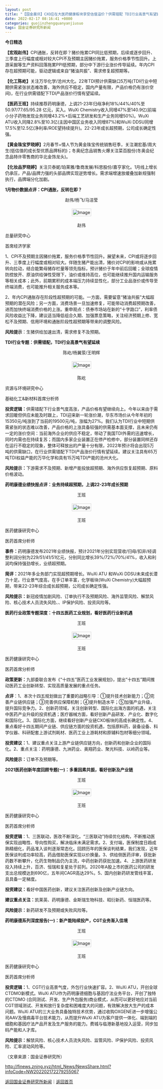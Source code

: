 ```yaml
---
layout: post
title: "【国金晨讯】CXO应在大医药健康板块享受估值溢价？供需错配 TDI行业高景气有望延续"
date: 2022-02-17 08:16:41 +0800
categories: guojinzhengquanyanjiusuo
tags: 国金证券研究所新闻
---
```

<p><strong>今日精选</strong></p>
 <p><strong>【宏观赵伟】</strong>CPI通胀，反转在即？猪价拖累CPI同比低预期，后续或逐步回升、三季度上行幅度或相对较大CPI不及预期主因猪价拖累，服务价格季节性回升。上游采掘等生产资料回落拖累PPI低预期，部分中下游行业涨价传导延续。年内CPI存在超预期可能，驱动逻辑或来自“猪油共振”、需求修复超预期等。</p>
 <p><strong>【化工陈屹】</strong>关注万华化学/沧州大化。22年TDI预计供需缺口5万吨(TDI行业中短期供需紧张状态难改善，海外供应不稳定，国内产量有限，产品价格仍有涨价空间)，在行业供需错配下TDI产品涨价行情有望延续。</p>
 <p><strong>【医药王班】</strong>持续推荐药明康德，上调21-23年归母净利18%/44%/40%至50.97/77.65/95.28 亿元，买入。WuXi Chemistry收入同增47%至140.9亿(前端小分子药物发现业务同增43.2%+后端工艺研发和生产业务同增50%)。WuXi ATU收入同降2.8%至10.3亿(主因中国区业务收入同增87%)和WuXi DDSU同增17.5%至12.5亿(净利率/ROE望持续提升)。22-23年成长超预期，公司成长确定性强。</p>
 <p><strong>【黄金珠宝罗晓婷】</strong>2月春节+情人节为黄金珠宝传统销售旺季，关注潮宏基/周大生(低估值的成长型优质品牌标的)；冬奥纪念品销售火爆关注菜百股份(冬奥会纪念品特许零售商的华北金饰龙头)。</p>
 <p><strong>【化妆品罗晓婷】</strong>关注贝泰妮/珀莱雅/鲁商发展/科思股份/嘉亨家化。1月线上增长仍承压，产品/品牌力强的头部品牌实现逆势增长。需求端增速放缓叠加新规强制执行，品牌端分化加剧。</p>
 <p><strong>1月物价数据点评：CPI通胀，反转在即？</strong></p>
 <p align="center">赵伟/杨飞/马洁莹</p><center><img src="https://dfscdn.dfcfw.com/download/D24703433212677047315_w204h204.jpg" alt="Image" style="border:#d1d1d1 1px solid;padding:3px;margin:5px 0;" /></center><p align="center">赵伟</p><p>总量研究中心</p>
 <p>首席经济学家</p>
 <p>1、CPI不及预期主因猪价拖累，服务价格季节性回升。展望未来，CPI或将逐步回升、三季度上行幅度或相对较大。伴随生猪产能出清，猪价对CPI的影响或从拖累转向拉动，结合能繁母猪存栏量等领先指标，预计猪价于年中前后回暖；全球疫情防控放开、原油供给弹性受限下，油价或维持高位，也可能继续推升国内运输服务等相关成本；此外，前期累积的成本端压力持续显性化，部分工业品涨价或传导至终端消费，也可能推升相关服务成本等。</p>
 <p>2、年内CPI通胀存在阶段性超预期的可能。一方面，需要留意“猪油共振”大幅超预期的潜在风险；另一方面，消费场景一旦加速修复，可能带动消费超预期改善，进而加快终端消费价格的上涨。重申观点：债券市场站在新的“十字路口”，利率债风险收益比下降，建议适当降低组合久期、加强票息策略，关注经济预期上修、宽松不及预期、信用环境和通胀阶段性超预期等带来的调整风险。</p>
 <p><strong>风险提示</strong>：生猪供给加速出清，需求修复不及预期。</p>
 <p><strong>TDI行业专题：供需错配，TDI行业高景气有望延续</strong></p>
 <p align="center">陈屹/杨翼荥/王明辉</p><center><img src="https://dfscdn.dfcfw.com/download/D24683486455542833305_w288h288.jpg" alt="Image" style="border:#d1d1d1 1px solid;padding:3px;margin:5px 0;" /></center><p align="center">陈屹</p><p>资源与环境研究中心</p>
 <p>基础化工&新材料首席分析师</p>
 <p><strong>投资逻辑：</strong>供需错配下行业景气度高涨，产品价格有望继续向上。今年以来由于需求回暖但供应未能及时跟上，TDI迎来新一轮涨价潮，华东市场价从今年年初的15350元/吨涨到了当前的19500元/吨，涨幅为27%。我们认为TDI行业中短期供需紧张的状态难以改善，产品价格的上涨具备较强的供需基本面支撑，且未来仍有一定的涨价空间：当前海外企业的供应不稳定，带动了我国TDI外需的迅速增长，同时内需也在持续复苏；而国内多家企业装置正在停产检修中，部分装置同样还存在运行不稳定的现象，整体可释放出的产量十分有限，2022年预计将会出现5万吨的供需缺口，在行业供需错配下TDI产品涨价行情有望延续。建议关注具有65万吨TDI权益产能的万华化学和具有15万吨TDI产能的沧州大化。</p>
 <p><strong>风险提示：</strong>下游需求不及预期、新增产能投放超预期、海外供应恢复超预期、原料价格波动。</p>
 <p><strong>药明康德业绩快报点评：业务持续超预期，上调22-23年成长预期</strong></p>
 <p align="center">王班</p><center><img src="https://dfscdn.dfcfw.com/download/D25685902519108986946_w305h305.jpg" alt="Image" style="border:#d1d1d1 1px solid;padding:3px;margin:5px 0;" /></center><p align="center">王班</p><p>医药健康研究中心</p>
 <p>医药首席分析师</p>
 <p><strong>事件：</strong>药明康德发布2021年业绩快报，预计2021年分别实现营收/归母/扣非/经调整利润分别为229/51/41/51亿元，分别同比增长39%/72%/70%/41%，收入和利润均保持强劲增长，业绩超预期。</p>
 <p><strong>简评：</strong>2021年多业务部门实现超预期增长。WuXi ATU 和WuXi DDSU未来成长潜力十足。行业景气度高，在手订单丰富，化学板块(WuXi Chemistry)大幅超预期，带来22-23年综合成长超预期，公司成长确定性强。</p>
 <p><strong>风险提示：</strong>新冠疫情加剧风险、订单执行不及预期风险、海外监管风险、解禁风险、核心技术人员流失风险、、IP保护风险、投资风险等。</p>
 <p><strong>医药行业政策专题深度：十四五医药工业规划，看好医药行业新机遇</strong></p>
 <p align="center">王班</p><center><img src="https://dfscdn.dfcfw.com/download/D25188014472358036886_w305h305.jpg" alt="Image" style="border:#d1d1d1 1px solid;padding:3px;margin:5px 0;" /></center><p align="center">王班</p><p>医药健康研究中心</p>
 <p>医药首席分析师</p>
 <p><strong>政策更新：</strong>九部委联合发布《“十四五”医药工业发展规划》，提出“十四五”期间推动医药工业创新转型、实现高质量发展的重点任务。</p>
 <p><strong>点评</strong>：1、本次十四五规划做出了重要的战略引导：①提升技术创新能力；②完善产业链供应链；③完善供应保障机制；④提升制造水平；⑤加强产业升级，提升国际竞争力。2、创新药领域，关注创新转型、国际化出海方面的机遇，关注中医药产业升级的投资机遇；医疗器械方面，看好创新产品研发、产业化、数字化和国际化。3、国际化方面，继续看好创新产业链CXO板块的高成长确定性。4、重点看好十四五期间产业链、供应链方面的投资机遇，包括原料药，装备设备、科学仪器、科研配套上游试剂耗材、医药工业上游耗材和原辅料包材等细分领域。</p>
 <p><strong>投资建议：</strong>1、建议重点关注上游产业链供应链方向，创新药和创新企业的国际化。2、重点关注：药明康德、九洲药业、奥翔药业、聚光科技、以岭药业等。</p>
 <p><strong>风险提示：</strong>订单不及预期等。</p>
 <p><strong>2021医药创新年度回顾专题(一)：多重因素共振，看好创新及产业链</strong></p>
 <p align="center">王班</p><center><img src="https://dfscdn.dfcfw.com/download/D25621167504175471322_w305h305.jpg" alt="Image" style="border:#d1d1d1 1px solid;padding:3px;margin:5px 0;" /></center><p align="center">王班</p><p>医药健康研究中心</p>
 <p>医药首席分析师</p>
 <p><strong>投资逻辑</strong>：1、三医联动，医改不断深化。“三医联动”持续优化结构，不断推动医保实现战略性、导向性购买，解决临床未满足需求。2、支付端，医保制度日趋成熟精细化，药品准入谈判逐渐常态化。回顾历年的医保谈判结果，我们发现，近年医保谈判成功率较高，药品借助医保实现以价换量。3、供给侧医药评审，获批新药数不断攀升，化药生物制品仍为主流，中药创新药获批加速。4、上游医药研发投入持续上升，百济、恒瑞和复星处于前列。2020年A股上市的医药公司的研发支出总规模达到690亿，五年间CAGR高达29%。5、国内创新药研发管线丰富，且具备一定梯度。</p>
 <p><strong>投资建议：</strong>看好中国医药创新，建议关注医药创新及创新产业链方向。</p>
 <p><strong>建议重点关注：</strong>凯莱英、药明康德、金斯瑞生物科技、昭衍新药、恒瑞医药等。</p>
 <p><strong>风险提示：</strong>新药研发不及预期或失败风险等。</p>
 <p><strong>药明康德系列深度报告(一)：新产能陆续投产，CGT业务渐入佳境</strong></p>
 <p align="center">王班</p><center><img src="https://dfscdn.dfcfw.com/download/D25713413430198572709_w305h305.jpg" alt="Image" style="border:#d1d1d1 1px solid;padding:3px;margin:5px 0;" /></center><p align="center">王班</p><p>医药健康研究中心</p>
 <p>医药首席分析师</p>
 <p><strong>投资逻辑：</strong>1、CGT行业高景气度，外包行业快速扩容。2、WuXi ATU，开创全球CTDMO新模式。WuXi ATU作为药明康德细胞与基因疗法业务平台，开创了独特的CTDMO (合同测试、开发、生产外包服务)商业模式，从而可以更好地应对当前CGT领域测试、开发和放行复杂度和困难度大的问题，有效解决放大生产的成本问题。WuXi ATU的三大业务具备独特技术优势，通过收购OXGENE进一步增强公司AAV及慢病毒平台技术能力，从而提升WuXi ATU为客户提供一体化、端到端的细胞和基因疗法产品开发及生产服务的能力。费城与临港新基地投入运营，同步加码产能和人才库。</p>
 <p><strong>风险提示：</strong>解禁风险、核心技术人员流失风险、监管风险、IP保护风险、投资风险、汇率波动风险等。</p><p class="em_media">（文章来源：国金证券研究所）</p>

<http://finews.zning.xyz/html_News/NewsShare.html?infoCode=NW202202172279255067>

[返回国金证券研究所新闻](//finews.withounder.com/category/guojinzhengquanyanjiusuo.html)｜[返回首页](//finews.withounder.com/)
